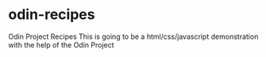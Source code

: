 # odin-recipes
Odin Project Recipes
This is going to be a html/css/javascript demonstration with the help of the Odin Project
